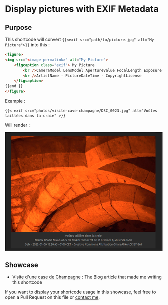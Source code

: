 # Display pictures with EXIF Metadata

## Purpose

This shortcode will convert `{{<exif src="path/to/picture.jpg" alt="My Picture">}}` into this :

```html
<figure>
<img src="<image permalink>" alt="My Picture">
    <figcaption class="exif"> My Picture
        <br />CameraModel LensModel ApertureValue FocalLength ExposureTime ISOValue
        <br />ArtistName - PictureDateTime - CopyrightLicense
    </figcaption>
{{end }}
</figure>
```

Example :

```golang
{{< exif src="photos/visite-cave-champagne/DSC_0023.jpg" alt="Voûtes taillées dans la craie" >}}
```

Will render :

![exif](exif.png)



## Showcase

- [Visite d'une case de Champagne](https://blog.zedas.fr/posts/visite-cave-champagne/) : The Blog article that made me writing this shortcode

If you want to display your shortcode usage in this showcase, feel free to open a Pull Request on this file or [contact me](https://blog.zedas.fr/contact/).

